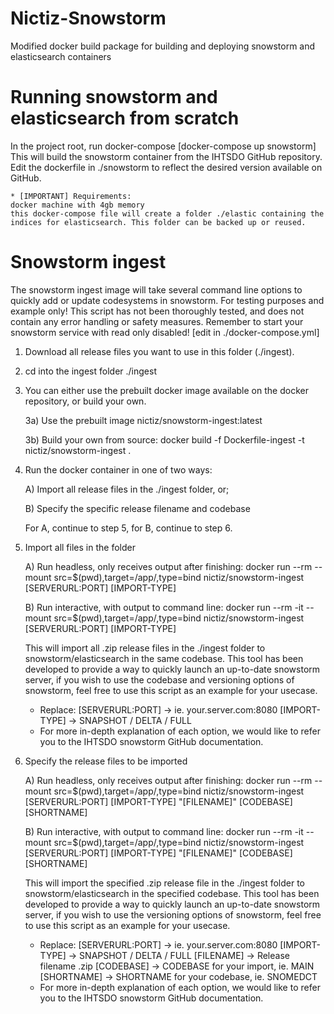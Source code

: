 # Nictiz-Snowstorm
Modified docker build package for building and deploying snowstorm and elasticsearch containers

# Running snowstorm and elasticsearch from scratch
In the project root, run docker-compose
[docker-compose up snowstorm]
This will build the snowstorm container from the IHTSDO GitHub repository. Edit the dockerfile in ./snowstorm to reflect the desired version available on GitHub.

    * [IMPORTANT] Requirements: 
    docker machine with 4gb memory
    this docker-compose file will create a folder ./elastic containing the indices for elasticsearch. This folder can be backed up or reused.
    
# Snowstorm ingest
The snowstorm ingest image will take several command line options to quickly add or update codesystems in snowstorm.
For testing purposes and example only! This script has not been thoroughly tested, and does not contain any error handling or safety measures.
Remember to start your snowstorm service with read only disabled! [edit in ./docker-compose.yml]

1) Download all release files you want to use in this folder (./ingest).

2) cd into the ingest folder ./ingest

3) You can either use the prebuilt docker image available on the docker repository, or build your own.

    3a) Use the prebuilt image nictiz/snowstorm-ingest:latest

    3b) Build your own from source:
    docker build -f Dockerfile-ingest -t nictiz/snowstorm-ingest .

4) Run the docker container in one of two ways:

    A) Import all release files in the ./ingest folder, or;

    B) Specify the specific release filename and codebase

    For A, continue to step 5, for B, continue to step 6.

5)  Import all files in the folder

    A) Run headless, only receives output after finishing:
    docker run --rm --mount src=$(pwd),target=/app/,type=bind nictiz/snowstorm-ingest [SERVERURL:PORT] [IMPORT-TYPE]

    B) Run interactive, with output to command line:
    docker run --rm -it --mount src=$(pwd),target=/app/,type=bind nictiz/snowstorm-ingest [SERVERURL:PORT] [IMPORT-TYPE]

    This will import all .zip release files in the ./ingest folder to snowstorm/elasticsearch in the same codebase. This tool has been developed to provide a way to quickly launch an up-to-date snowstorm server, if you wish to use the codebase and versioning options of snowstorm, feel free to use this script as an example for your usecase.

    * Replace:
    [SERVERURL:PORT] -> ie. your.server.com:8080
    [IMPORT-TYPE] -> SNAPSHOT / DELTA / FULL
    * For more in-depth explanation of each option, we would like to refer you to the IHTSDO snowstorm GitHub documentation.

6) Specify the release files to be imported

    A) Run headless, only receives output after finishing:
    docker run --rm --mount src=$(pwd),target=/app/,type=bind nictiz/snowstorm-ingest [SERVERURL:PORT] [IMPORT-TYPE] "[FILENAME]" [CODEBASE] [SHORTNAME]

    B) Run interactive, with output to command line:
    docker run --rm -it --mount src=$(pwd),target=/app/,type=bind nictiz/snowstorm-ingest [SERVERURL:PORT] [IMPORT-TYPE] "[FILENAME]" [CODEBASE] [SHORTNAME]

    This will import the specified .zip release file in the ./ingest folder to snowstorm/elasticsearch in the specified codebase. This tool has been developed to provide a way to quickly launch an up-to-date snowstorm server, if you wish to use the versioning options of snowstorm, feel free to use this script as an example for your usecase.

    * Replace:
    [SERVERURL:PORT] -> ie. your.server.com:8080
    [IMPORT-TYPE] -> SNAPSHOT / DELTA / FULL
    [FILENAME] -> Release filename .zip
    [CODEBASE] -> CODEBASE for your import, ie. MAIN
    [SHORTNAME] -> SHORTNAME for your codebase, ie. SNOMEDCT
    * For more in-depth explanation of each option, we would like to refer you to the IHTSDO snowstorm GitHub documentation.
